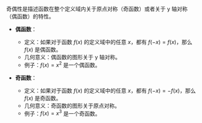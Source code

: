奇偶性是描述函数在整个定义域内关于原点对称（奇函数）或者关于 y 轴对称（偶函数）的特性。

- **偶函数**：
    
    - 定义：如果对于函数 $f(x)$ 的定义域中的任意 $x$，都有 $f(-x) = f(x)$，那么 $f(x)$ 是偶函数。
    - 几何意义：偶函数的图形关于 y 轴对称。
    - 例子：$f(x) = x^2$ 是一个偶函数。
- **奇函数**：
    
    - 定义：如果对于函数 $f(x)$ 的定义域中的任意 $x$，都有 $f(-x) = -f(x)$，那么 $f(x)$ 是奇函数。
    - 几何意义：奇函数的图形关于原点对称。
    - 例子：$f(x) = x^3$ 是一个奇函数。